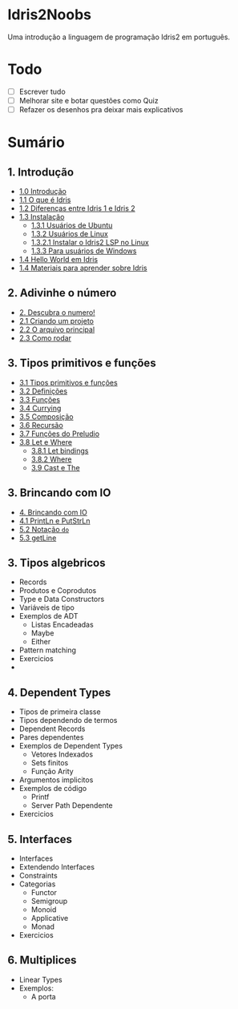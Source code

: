 <h1>Idris2Noobs</h1>

Uma introdução a linguagem de programação Idris2 em português.

# Todo

- [ ] Escrever tudo
- [ ] Melhorar site e botar questões como Quiz
- [ ] Refazer os desenhos pra deixar mais explicativos

# Sumário


## 1. Introdução
- [1.0 Introdução](https://github.com/felipegchi/Idris2Noobs/blob/main/1.Introducao/1.introducao.md#1-introdução)
- [1.1 O que é Idris](https://github.com/felipegchi/Idris2Noobs/blob/main/1.Introducao/1.introducao.md#11-o-que-é-idris)
- [1.2 Diferenças entre Idris 1 e Idris 2](https://github.com/felipegchi/Idris2Noobs/blob/main/1.Introducao/1.introducao.md#12-diferenças-entre-idris-1-e-idris-2)
- [1.3 Instalação](https://github.com/felipegchi/Idris2Noobs/blob/main/1.Introducao/1.introducao.md#13-instalação)
  - [1.3.1 Usuários de Ubuntu](https://github.com/felipegchi/Idris2Noobs/blob/main/1.Introducao/1.introducao.md#131-usuários-de-ubuntu)
  - [1.3.2 Usuários de Linux](https://github.com/felipegchi/Idris2Noobs/blob/main/1.Introducao/1.introducao.md#132-usuários-de-linux)
  - [1.3.2.1 Instalar o Idris2 LSP no Linux](https://github.com/felipegchi/Idris2Noobs/blob/main/1.Introducao/1.introducao.md#1321-instalar-o-idris2-lsp-no-linux)
  - [1.3.3 Para usuários de Windows](https://github.com/felipegchi/Idris2Noobs/blob/main/1.Introducao/1.introducao.md#133-para-usuários-de-windows)
- [1.4 Hello World em Idris](https://github.com/felipegchi/Idris2Noobs/blob/main/1.Introducao/1.introducao.md#14-hello-world-em-idris)
- [1.4 Materiais para aprender sobre Idris](https://github.com/felipegchi/Idris2Noobs/blob/main/1.Introducao/1.introducao.md#14-materiais-para-aprender-sobre-idris)

## 2. Adivinhe o número

- [2. Descubra o numero!](https://github.com/felipegchi/Idris2Noobs/blob/main/1.Introducao/2.guess.md#2-descubra-o-numero)
- [2.1 Criando um projeto](https://github.com/felipegchi/Idris2Noobs/blob/main/1.Introducao/2.guess.md#21-criando-um-projeto)
- [2.2 O arquivo principal](https://github.com/felipegchi/Idris2Noobs/blob/main/1.Introducao/2.guess.md#22-o-arquivo-principal)
- [2.3 Como rodar](https://github.com/felipegchi/Idris2Noobs/blob/main/1.Introducao/2.guess.md#23-como-rodar)

## 3. Tipos primitivos e funções

- [3.1 Tipos primitivos e funções](https://github.com/felipegchi/Idris2Noobs/blob/main/1.Introducao/3.types.md#3-tipos-primitivos-e-funções)
- [3.2 Definições](https://github.com/felipegchi/Idris2Noobs/blob/main/1.Introducao/3.types.md#32-definições)
- [3.3 Funções](https://github.com/felipegchi/Idris2Noobs/blob/main/1.Introducao/3.types.md#33-funções)
- [3.4 Currying](https://github.com/felipegchi/Idris2Noobs/blob/main/1.Introducao/3.types.md#34-currying)
- [3.5 Composição](https://github.com/felipegchi/Idris2Noobs/blob/main/1.Introducao/3.types.md#35-composição)
- [3.6 Recursão](https://github.com/felipegchi/Idris2Noobs/blob/main/1.Introducao/3.types.md#36-recursão)
- [3.7 Funções do Preludio](https://github.com/felipegchi/Idris2Noobs/blob/main/1.Introducao/3.types.md#37-funções-do-preludio)
- [3.8 Let e Where](https://github.com/felipegchi/Idris2Noobs/blob/main/1.Introducao/3.types.md#38-let-e-where)
  - [3.8.1 Let bindings](https://github.com/felipegchi/Idris2Noobs/blob/main/1.Introducao/3.types.md#381-let-bindings)
  - [3.8.2 Where](https://github.com/felipegchi/Idris2Noobs/blob/main/1.Introducao/3.types.md#382-where)
  - [3.9 Cast e The](https://github.com/felipegchi/Idris2Noobs/blob/main/1.Introducao/3.types.md#39-cast-e-the)

## 3. Brincando com IO 
- [4. Brincando com IO](https://github.com/felipegchi/Idris2Noobs/blob/main/1.Introducao/4.io.md#4-brincando-com-io)
- [4.1 PrintLn e PutStrLn](https://github.com/felipegchi/Idris2Noobs/blob/main/1.Introducao/4.io.md#41-println-e-putstrln)
- [5.2 Notação `do`](https://github.com/felipegchi/Idris2Noobs/blob/main/1.Introducao/4.io.md#52-notação-do)
- [5.3 getLine](https://github.com/felipegchi/Idris2Noobs/blob/main/1.Introducao/4.io.md#53-getline)


## 3. Tipos algebricos
- Records
- Produtos e Coprodutos
- Type e Data Constructors
- Variáveis de tipo
- Exemplos de ADT
  - Listas Encadeadas
  - Maybe 
  - Either 
- Pattern matching
- Exercicios
- 
## 4. Dependent Types
- Tipos de primeira classe
- Tipos dependendo de termos
- Dependent Records
- Pares dependentes
- Exemplos de Dependent Types
  - Vetores Indexados
  - Sets finitos
  - Função Arity
- Argumentos implicitos
- Exemplos de código
  - Printf
  - Server Path Dependente
- Exercicios

## 5. Interfaces
- Interfaces
- Extendendo Interfaces
- Constraints
- Categorias
  - Functor
  - Semigroup
  - Monoid
  - Applicative
  - Monad
- Exercicios

## 6. Multiplices
- Linear Types
- Exemplos:
  - A porta 
